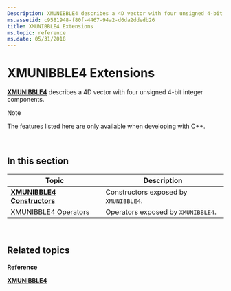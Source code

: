 ```yaml
---
Description: XMUNIBBLE4 describes a 4D vector with four unsigned 4-bit integer components.
ms.assetid: c9581948-f80f-4467-94a2-d6da2ddedb26
title: XMUNIBBLE4 Extensions
ms.topic: reference
ms.date: 05/31/2018
---
```


# XMUNIBBLE4 Extensions

[**XMUNIBBLE4**](https://msdn.microsoft.com/library/Ee420614(v=VS.85).aspx) describes a 4D vector with four unsigned 4-bit integer components.

> [!Note]  
> The features listed here are only available when developing with C++.

 

## In this section



| Topic                                                           | Description                                      |
|-----------------------------------------------------------------|--------------------------------------------------|
| [**XMUNIBBLE4 Constructors**](xmunibble4-ctor.md)<br/>   | Constructors exposed by `XMUNIBBLE4`.<br/> |
| [XMUNIBBLE4 Operators](ovw-xmunibble4-operators.md)<br/> | Operators exposed by `XMUNIBBLE4`.<br/>    |



 

## Related topics

<dl> <dt>

**Reference**
</dt> <dt>

[**XMUNIBBLE4**](https://msdn.microsoft.com/library/Ee420614(v=VS.85).aspx)
</dt> </dl>

 

 




